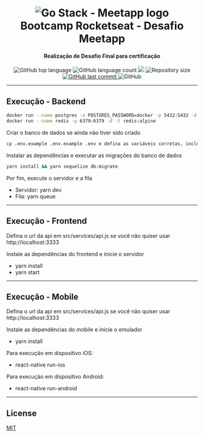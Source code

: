 <h1 align="center">
    <img alt="Go Stack - Meetapp logo" src="https://res.cloudinary.com/lukemorales/image/upload/v1567376018/readme_logos/meetapp_mljojp.png"/>
    <br>
    Bootcamp Rocketseat - Desafio Meetapp
</h1>

<h4 align="center">
  Realização de Desafio Final para certificação
</h4>

<p align="center">
  <img alt="GitHub top language" src="https://img.shields.io/github/languages/top/LuisHSJ/Meetapp.svg">

  <img alt="GitHub language count" src="https://img.shields.io/github/languages/count/LuisHSJ/Meetapp.svg">

<a href="https://www.codacy.com/manual/LuisHSJ/Meetapp?utm_source=github.com&amp;utm_medium=referral&amp;utm_content=LuisHSJ/Meetapp&amp;utm_campaign=Badge_Grade">
  <img src="https://api.codacy.com/project/badge/Grade/b5a5c4232f0543d791afff53225d0273"/></a>

  <img alt="Repository size" src="https://img.shields.io/github/repo-size/LuisHSJ/Meetapp.svg">
  <a href="https://github.com/LuisHSJ/Meetapp/commits/master">
    <img alt="GitHub last commit" src="https://img.shields.io/github/last-commit/LuisHSJ/Meetapp.svg">
  </a>

  <img alt="GitHub" src="https://img.shields.io/github/license/LuisHSJ/Meetapp.svg">
</p>

________________________________________________________________________________________________________________________________________

## Execução - Backend


```bash
docker run --name postgres -e POSTGRES_PASSWORD=docker -p 5432:5432 -d postgres
docker run --name redis -p 6379:6379 -d -t redis:alpine
```

Criar o banco de dados se ainda não tiver sido criado

```bash
cp .env.example .env.example .env e defina as variáveis corretas, incluindo a APP_URL se você não quiser usar http://localhost:3333
```

Instalar as dependências e executar as migrações do banco de dados

```bash
yarn install && yarn sequelize db:migrate
```

Por fim, execute o servidor e a fila

* Servidor: yarn dev
* Fila: yarn queue

________________________________________________________________________________________________________________________________________

## Execução - Frontend

Defina o url da api em src/services/api.js se você não quiser usar http://localhost:3333

Instale as dependências do frontend e inicie o servidor

* yarn install
* yarn start

________________________________________________________________________________________________________________________________________

## Execução - Mobile

Defina o url da api em src/services/api.js se você não quiser usar http://localhost:3333

Instale as dependências do mobile e inicie o emulador 
* yarn install

Para execução em dispositivo iOS: 
* react-native run-ios

Para execução em dispositivo Android:
* react-native run-android

________________________________________________________________________________________________________________________________________

## License
[MIT](https://github.com/LuisHSJ/Meetapp/blob/master/LICENSE)
